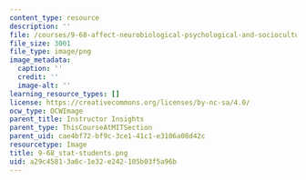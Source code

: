 ```yaml
---
content_type: resource
description: ''
file: /courses/9-68-affect-neurobiological-psychological-and-sociocultural-counterparts-of-feelings-spring-2013/a29c45813a6c1e32e242105b03f5a96b_9-68_stat-students.png
file_size: 3001
file_type: image/png
image_metadata:
  caption: ''
  credit: ''
  image-alt: ''
learning_resource_types: []
license: https://creativecommons.org/licenses/by-nc-sa/4.0/
ocw_type: OCWImage
parent_title: Instructor Insights
parent_type: ThisCourseAtMITSection
parent_uid: cae4bf72-bf9c-3ce1-41c1-e3106a08d42c
resourcetype: Image
title: 9-68_stat-students.png
uid: a29c4581-3a6c-1e32-e242-105b03f5a96b
---
```


